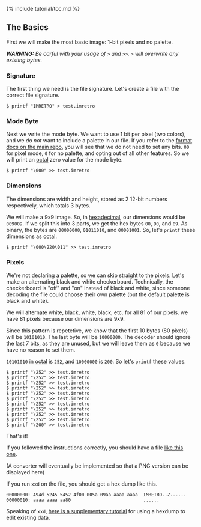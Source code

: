 {% include tutorial/toc.md %}

## The Basics

First we will make the most basic image: 1-bit pixels and no palette.

*__WARNING:__ Be carful with your usage of `>` and `>>`. `>` will overwrite any existing bytes.*

### Signature

The first thing we need is the file signature. Let's create a file
with the correct file signature.

```console
$ printf "IMRETRO" > test.imretro
```

### Mode Byte

Next we write the mode byte. We want to use 1 bit per pixel (two colors),
and we *do not* want to include a palette in our file. If you refer to
the [format docs on the main repo][mode byte docs], you will see that we do not
need to set any bits. `00` for pixel mode, `0` for no palette, and opting out
of all other features. So we will print an [octal] zero value for the mode
byte.

```console
$ printf "\000" >> test.imretro
```

### Dimensions

The dimensions are width and height, stored as 2 12-bit numbers respectively,
which totals 3 bytes.

We will make a 9x9 image. So, in [hexadecimal], our dimensions would be
`009009`. If we split this into 3 parts, we get the hex bytes `00`, `90`, and
`09`. As binary, the bytes are `00000000`, `01011010`, and `00001001`. So,
let's `printf` these dimensions as [octal].

```console
$ printf "\000\220\011" >> test.imretro
```

### Pixels

We're not declaring a palette, so we can skip straight to the pixels. Let's
make an alternating black and white checkerboard. Technically, the checkerboard
is "off" and "on" instead of black and white, since someone decoding the file
could choose their own palette (but the default palette is black and white).

We will alternate white, black, white, black, etc. for all 81 of our pixels.
we have 81 pixels because our dimensions are 9x9.

Since this pattern is repetetive, we know that the first 10 bytes (80 pixels)
will be `10101010`. The last byte will be `10000000`. The decoder should ignore
the last 7 bits, as they are unused, but we will leave them as `0` because we
have no reason to set them.

`10101010` in [octal] is `252`, and `10000000` is `200`. So let's `printf`
these values.

```console
$ printf "\252" >> test.imretro
$ printf "\252" >> test.imretro
$ printf "\252" >> test.imretro
$ printf "\252" >> test.imretro
$ printf "\252" >> test.imretro
$ printf "\252" >> test.imretro
$ printf "\252" >> test.imretro
$ printf "\252" >> test.imretro
$ printf "\252" >> test.imretro
$ printf "\252" >> test.imretro
$ printf "\200" >> test.imretro
```

That's it!

If you followed the instructions correctly, you should have a file
[like this one][result].

(A converter will eventually be implemented so that a PNG version
can be displayed here)

If you run `xxd` on the file, you should get a hex dump like this.

```
00000000: 494d 5245 5452 4f00 005a 09aa aaaa aaaa  IMRETRO..Z......
00000010: aaaa aaaa aa80                           ......
```

Speaking of `xxd`, [here is a supplementary tutorial][hexdump edit supplement]
for using a hexdump to edit existing data.

[hexadecimal]: https://en.wikipedia.org/wiki/Hexadecimal
[hexdump edit supplement]: ./supplements/hexedit
[mode byte docs]: https://github.com/imretro/imretro#mode-byte
[octal]: https://en.wikipedia.org/wiki/Octal
[result]: ../assets/tutorial/1-result.imretro
